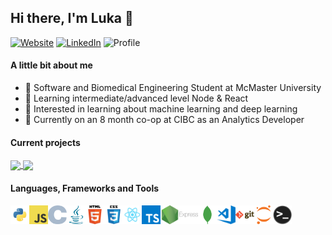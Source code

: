 ## Hi there, I'm Luka 👋


[![Website](https://img.shields.io/website?label=lukamircetic.ca&style=flat-square&url=https%3A%2F%2Flukamircetic.ca)](https://lukamircetic.ca)
[![LinkedIn](https://img.shields.io/badge/linkedin-lukamircetic-%230077B5.svg?&style=flat-square&logo=linkedin&logoColor=white)](https://linkedin.com/in/luka-mircetic)
![Profile](https://komarev.com/ghpvc/?username=lukamircetic&style=flat-square)

#### A little bit about me
- 🧬 Software and Biomedical Engineering Student at McMaster University
- 🌱 Learning intermediate/advanced level Node & React
- 🧠 Interested in learning about machine learning and deep learning
- 🔨 Currently on an 8 month co-op at CIBC as an Analytics Developer

#### Current projects

<a href="https://github.com/lukamircetic/ToDoApp">
  <img align="center" src="https://github-readme-stats.lukamircetic.vercel.app/api/pin/?username=lukamircetic&repo=ToDoApp&title_color=ffffff&text_color=c9cacc&icon_color=2bbc8a&bg_color=1d1f21" />
</a>
<a href="https://github.com/lukamircetic/lukaweb">
  <img align="center" src="https://github-readme-stats.lukamircetic.vercel.app/api/pin/?username=lukamircetic&repo=lukaweb&title_color=ffffff&text_color=c9cacc&icon_color=2bbc8a&bg_color=1d1f21" />
</a>

<br />

#### Languages, Frameworks and Tools

<img align="left" alt="Python" width="30px" src="https://raw.githubusercontent.com/github/explore/80688e429a7d4ef2fca1e82350fe8e3517d3494d/topics/python/python.png" />
<img align="left" alt="JavaScript" width="30px" src="https://raw.githubusercontent.com/github/explore/80688e429a7d4ef2fca1e82350fe8e3517d3494d/topics/javascript/javascript.png" />
<img align="left" alt="C" width="30px" src="https://raw.githubusercontent.com/lukamircetic/lukamircetic/605e89b0b36142e6b5062a1d91d77a0d1607f403/assets/c.svg" />
<img align="left" alt="Java" width="30px" src="https://raw.githubusercontent.com/lukamircetic/lukamircetic/0655708e495c443a2393282b09316566e7caa428/assets/java.svg" />
<img align="left" alt="HTML5" width="30px" src="https://raw.githubusercontent.com/github/explore/80688e429a7d4ef2fca1e82350fe8e3517d3494d/topics/html/html.png" />
<img align="left" alt="CSS3" width="30px" src="https://raw.githubusercontent.com/github/explore/80688e429a7d4ef2fca1e82350fe8e3517d3494d/topics/css/css.png" />
<img align="left" alt="React" width="30px" src="https://raw.githubusercontent.com/github/explore/80688e429a7d4ef2fca1e82350fe8e3517d3494d/topics/react/react.png" />
<img align="left" alt="Typescript" width="30px" src="https://raw.githubusercontent.com/github/explore/80688e429a7d4ef2fca1e82350fe8e3517d3494d/topics/typescript/typescript.png" />
<img align="left" alt="Node.js" width="30px" src="https://raw.githubusercontent.com/github/explore/80688e429a7d4ef2fca1e82350fe8e3517d3494d/topics/nodejs/nodejs.png" />
<img align="left" alt="Express.js" width="30px" src="https://raw.githubusercontent.com/github/explore/80688e429a7d4ef2fca1e82350fe8e3517d3494d/topics/express/express.png" />
<img align="left" alt="MongoDB" width="30px" src="https://raw.githubusercontent.com/lukamircetic/lukamircetic/561a25a5b8af31ce0926505cfce2174c21493c5e/assets/mongodb.svg" />

<img align="left" alt="Visual Studio Code" width="30px" src="https://raw.githubusercontent.com/github/explore/80688e429a7d4ef2fca1e82350fe8e3517d3494d/topics/visual-studio-code/visual-studio-code.png" />
<img align="left" alt="Git" width="30px" src="https://raw.githubusercontent.com/github/explore/80688e429a7d4ef2fca1e82350fe8e3517d3494d/topics/git/git.png" />
<img align="left" alt="Jupyter" width="30px" src="https://raw.githubusercontent.com/lukamircetic/lukamircetic/6612fdff2a69ff52dda4f4c4e1bbd180cd5ad3f2/assets/jupyter.svg" />
<img align="left" alt="Terminal" width="30px" src="https://raw.githubusercontent.com/github/explore/80688e429a7d4ef2fca1e82350fe8e3517d3494d/topics/terminal/terminal.png" />
<br />



[website]: https://lukamircetic.ca
[linkedin]: https://linkedin.com/in/luka-mircetic
[repository]: https://github.com/lukamircetic/TodoApp

<!-- #### Stats: -->
<!-- 
<a href="https://github.com/lukamircetic/lukamircetic">
  <img align="center" src="https://github-readme-stats.vercel.app/api/top-langs/?username=lukamircetic&title_color=ffffff&hide=css, html&text_color=c9cacc&icon_color=2bbc8a&bg_color=1d1f21" />
</a>
<a href="https://github.com/lukamircetic/lukamircetic">
  <img align="center" src="https://github-readme-stats.lukamircetic.vercel.app/api?username=lukamircetic&show_icons=true&line_height=27&count_private=true&title_color=ffffff&text_color=c9cacc&icon_color=2bbc8a&bg_color=1d1f21" alt="Luka's GitHub Stats" />
</a> -->
